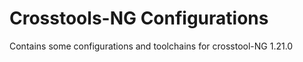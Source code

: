 Crosstools-NG Configurations
============================

Contains some configurations and toolchains for crosstool-NG 1.21.0

